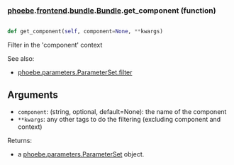 ### [phoebe](phoebe.md).[frontend](phoebe.frontend.md).[bundle](phoebe.frontend.bundle.md).[Bundle](phoebe.frontend.bundle.Bundle.md).get_component (function)


```py

def get_component(self, component=None, **kwargs)

```



Filter in the 'component' context

See also:
* [phoebe.parameters.ParameterSet.filter](phoebe.parameters.ParameterSet.filter.md)

Arguments
----------
* `component`: (string, optional, default=None): the name of the component
* `**kwargs`: any other tags to do the filtering (excluding component and context)

Returns:
* a [phoebe.parameters.ParameterSet](phoebe.parameters.ParameterSet.md) object.

